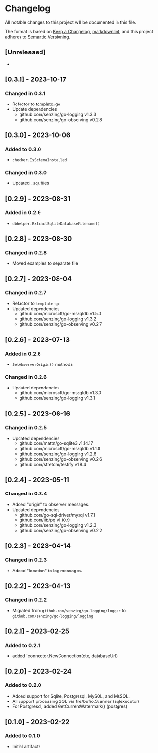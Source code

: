 # Changelog

All notable changes to this project will be documented in this file.

The format is based on [Keep a Changelog](https://keepachangelog.com/en/1.0.0/),
[markdownlint](https://dlaa.me/markdownlint/),
and this project adheres to [Semantic Versioning](https://semver.org/spec/v2.0.0.html).

## [Unreleased]

-

## [0.3.1] - 2023-10-17

### Changed in 0.3.1

- Refactor to [template-go](https://github.com/Senzing/template-go)
- Update dependencies
  - github.com/senzing/go-logging v1.3.3
  - github.com/senzing/go-observing v0.2.8

## [0.3.0] - 2023-10-06

### Added to 0.3.0

- `checker.IsSchemaInstalled`

### Changed in 0.3.0

- Updated `.sql` files

## [0.2.9] - 2023-08-31

### Added in 0.2.9

- `dbhelper.ExtractSqliteDatabaseFilename()`

## [0.2.8] - 2023-08-30

### Changed in 0.2.8

- Moved examples to separate file

## [0.2.7] - 2023-08-04

### Changed in 0.2.7

- Refactor to `template-go`
- Updated dependencies
  - github.com/microsoft/go-mssqldb v1.5.0
  - github.com/senzing/go-logging v1.3.2
  - github.com/senzing/go-observing v0.2.7

## [0.2.6] - 2023-07-13

### Added in 0.2.6

- `SetObserverOrigin()` methods

### Changed in 0.2.6

- Updated dependencies
  - github.com/microsoft/go-mssqldb v1.3.0
  - github.com/senzing/go-logging v1.3.1

## [0.2.5] - 2023-06-16

### Changed in 0.2.5

- Updated dependencies
  - github.com/mattn/go-sqlite3 v1.14.17
  - github.com/microsoft/go-mssqldb v1.1.0
  - github.com/senzing/go-logging v1.2.6
  - github.com/senzing/go-observing v0.2.6
  - github.com/stretchr/testify v1.8.4

## [0.2.4] - 2023-05-11

### Changed in 0.2.4

- Added "origin" to observer messages.
- Updated dependencies
  - github.com/go-sql-driver/mysql v1.7.1
  - github.com/lib/pq v1.10.9
  - github.com/senzing/go-logging v1.2.3
  - github.com/senzing/go-observing v0.2.2

## [0.2.3] - 2023-04-14

### Changed in 0.2.3

- Added "location" to log messages.

## [0.2.2] - 2023-04-13

### Changed in 0.2.2

- Migrated from `github.com/senzing/go-logging/logger` to `github.com/senzing/go-logging/logging`

## [0.2.1] - 2023-02-25

### Added to 0.2.1

- added `connector.NewConnection(ctx, databaseUrl)

## [0.2.0] - 2023-02-24

### Added to 0.2.0

- Added support for Sqlite, Postgresql, MySQL, and MsSQL.
- All support processing SQL via file/bufio.Scanner (sqlexecutor)
- For Postgresql, added GetCurrentWatermark() (postgres)

## [0.1.0] - 2023-02-22

### Added to 0.1.0

- Initial artifacts
